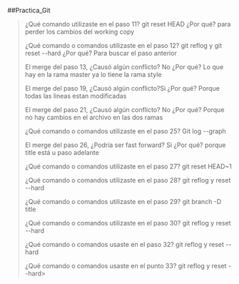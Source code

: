 ##Practica_Git

>¿Qué comando utilizaste en el paso 11? git reset HEAD ¿Por qué? para perder los cambios del working copy
>
>¿Qué comando o comandos utilizaste en el paso 12? git reflog y git reset --hard ¿Por qué? Para buscar el paso anterior
>
>El merge del paso 13, ¿Causó algún conflicto? No ¿Por qué? Lo que hay en la rama master ya lo tiene la rama style
>
>El merge del paso 19, ¿Causó algún conflicto?Si ¿Por qué? Porque todas las lineas estan modificadas
>
>El merge del paso 21, ¿Causó algún conflicto? No ¿Por qué? Porque no hay cambios en el archivo en las dos ramas
>
>¿Qué comando o comandos utilizaste en el paso 25? Git log --graph
>
>El merge del paso 26, ¿Podría ser fast forward? Si ¿Por qué? porque title está u paso adelante 
>
>¿Qué comando o comandos utilizaste en el paso 27? git reset HEAD~1
>
>¿Qué comando o comandos utilizaste en el paso 28? git reflog y reset --hard
>
>¿Qué comando o comandos utilizaste en el paso 29? git branch -D title
>
>¿Qué comando o comandos utilizaste en el paso 30? git reflog y reset --hard
>
>¿Qué comando o comandos usaste en el paso 32? git reflog y reset --hard
>
>¿Qué comando o comandos usaste en el punto 33? git reflog y reset --hard>
